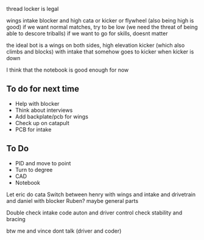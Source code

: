 thread locker is legal

wings intake blocker and high cata or kicker or flywheel (also being high is good)
if we want normal matches, try to be low (we need the threat of being able to descore triballs)
if we want to go for skills, doesnt matter

the ideal bot is a wings on both sides, high elevation kicker (which also climbs and blocks) with intake that somehow goes to kicker when kicker is down

I think that the notebook is good enough for now

To do for next time
-
- Help with blocker
- Think about interviews
- Add backplate/pcb for wings
- Check up on catapult
- PCB for intake

To Do 
-
- PID and move to point
- Turn to degree
- CAD
- Notebook

Let eric do cata
Switch between henry with wings and intake and drivetrain and daniel with blocker
Ruben? maybe general parts

Double check intake
code auton and driver control
check stability and bracing

btw me and vince dont talk (driver and coder)
